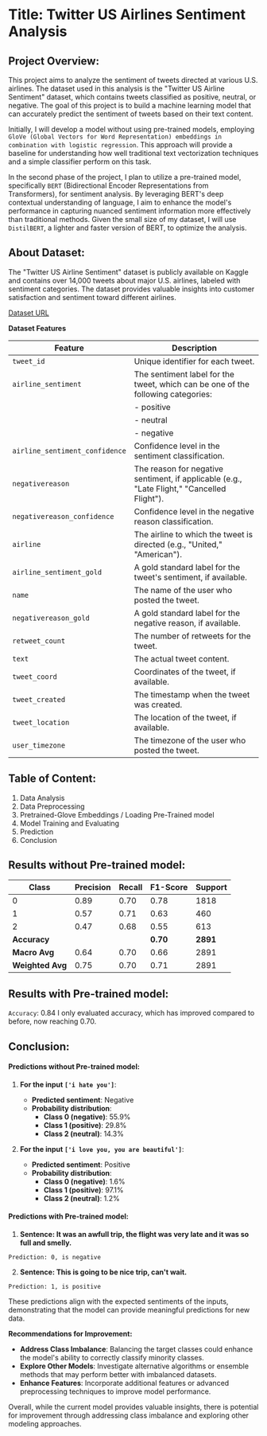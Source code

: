 # Title: Twitter US Airlines Sentiment Analysis

## Project Overview:

This project aims to analyze the sentiment of tweets directed at various U.S. airlines. The dataset used in this analysis is the "Twitter US Airline Sentiment" dataset, which contains tweets classified as positive, neutral, or negative. The goal of this project is to build a machine learning model that can accurately predict the sentiment of tweets based on their text content.

Initially, I will develop a model without using pre-trained models, employing `GloVe (Global Vectors for Word Representation) embeddings in combination with logistic regression`. This approach will provide a baseline for understanding how well traditional text vectorization techniques and a simple classifier perform on this task.

In the second phase of the project, I plan to utilize a pre-trained model, specifically `BERT` (Bidirectional Encoder Representations from Transformers), for sentiment analysis. By leveraging BERT's deep contextual understanding of language, I aim to enhance the model's performance in capturing nuanced sentiment information more effectively than traditional methods. Given the small size of my dataset, I will use `DistilBERT`, a lighter and faster version of BERT, to optimize the analysis.

## About Dataset:

The "Twitter US Airline Sentiment" dataset is publicly available on Kaggle and contains over 14,000 tweets about major U.S. airlines, labeled with sentiment categories. The dataset provides valuable insights into customer satisfaction and sentiment toward different airlines.

[Dataset URL](https://www.kaggle.com/datasets/crowdflower/twitter-airline-sentiment)

**Dataset Features**

| Feature                       | Description                                                                           |
|-------------------------------|---------------------------------------------------------------------------------------|
| `tweet_id`                    | Unique identifier for each tweet.                                                     |
| `airline_sentiment`           | The sentiment label for the tweet, which can be one of the following categories:      |
|                               | - positive                                                                           |
|                               | - neutral                                                                            |
|                               | - negative                                                                           |
| `airline_sentiment_confidence`| Confidence level in the sentiment classification.                                     |
| `negativereason`              | The reason for negative sentiment, if applicable (e.g., "Late Flight," "Cancelled Flight"). |
| `negativereason_confidence`   | Confidence level in the negative reason classification.                               |
| `airline`                     | The airline to which the tweet is directed (e.g., "United," "American").              |
| `airline_sentiment_gold`      | A gold standard label for the tweet's sentiment, if available.                        |
| `name`                        | The name of the user who posted the tweet.                                            |
| `negativereason_gold`         | A gold standard label for the negative reason, if available.                          |
| `retweet_count`               | The number of retweets for the tweet.                                                 |
| `text`                        | The actual tweet content.                                                             |
| `tweet_coord`                 | Coordinates of the tweet, if available.                                               |
| `tweet_created`               | The timestamp when the tweet was created.                                             |
| `tweet_location`              | The location of the tweet, if available.                                              |
| `user_timezone`               | The timezone of the user who posted the tweet.                                        |


## Table of Content:
1. Data Analysis
2. Data Preprocessing
3. Pretrained-Glove Embeddings / Loading Pre-Trained model
4. Model Training and Evaluating
5. Prediction
6. Conclusion


## Results without Pre-trained model:

| Class | Precision | Recall | F1-Score | Support |
|-------|-----------|--------|----------|---------|
| 0     | 0.89      | 0.70   | 0.78     | 1818    |
| 1     | 0.57      | 0.71   | 0.63     | 460     |
| 2     | 0.47      | 0.68   | 0.55     | 613     |
| **Accuracy** |  |  | **0.70** | **2891** |
| **Macro Avg** | 0.64 | 0.70   | 0.66     | 2891    |
| **Weighted Avg** | 0.75 | 0.70   | 0.71     | 2891    |

## Results with Pre-trained model:

`Accuracy`: 0.84
I only evaluated accuracy, which has improved compared to before, now reaching 0.70.

## Conclusion:

#### Predictions without Pre-trained model:

1. **For the input `['i hate you']`**:
   - **Predicted sentiment**: Negative
   - **Probability distribution**:
     - **Class 0 (negative)**: 55.9%
     - **Class 1 (positive)**: 29.8%
     - **Class 2 (neutral)**: 14.3%

2. **For the input `['i love you, you are beautiful']`**:
   - **Predicted sentiment**: Positive
   - **Probability distribution**:
     - **Class 0 (negative)**: 1.6%
     - **Class 1 (positive)**: 97.1%
     - **Class 2 (neutral)**: 1.2%
    
#### Predictions with Pre-trained model:

1. **Sentence: It was an awfull trip, the flight was very late and it was so full and smelly.**

`Prediction: 0, is negative`

2. **Sentence: This is going to be nice trip, can't wait.**

`Prediction: 1, is positive`

These predictions align with the expected sentiments of the inputs, demonstrating that the model can provide meaningful predictions for new data.

**Recommendations for Improvement:**
- **Address Class Imbalance**: Balancing the target classes could enhance the model's ability to correctly classify minority classes.
- **Explore Other Models**: Investigate alternative algorithms or ensemble methods that may perform better with imbalanced datasets.
- **Enhance Features**: Incorporate additional features or advanced preprocessing techniques to improve model performance.

Overall, while the current model provides valuable insights, there is potential for improvement through addressing class imbalance and exploring other modeling approaches.
